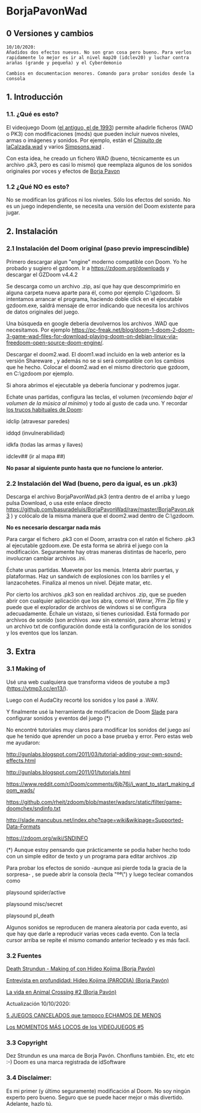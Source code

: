 # BorjaPavonWad

## 0 Versiones y cambios

    10/10/2020:   
    Añadidos dos efectos nuevos. No son gran cosa pero bueno. Para verlos rapidamente lo mejor es ir al nivel map20 (idclev20) y luchar contra arañas (grande y pequeña) y el Cyberdemonio

    Cambios en documentacion menores. Comando para probar sonidos desde la consola
              
## 1. Introducción

### 1.1. ¿Qué es esto?
El videojuego Doom ([el antiguo, el de 1993](https://es.wikipedia.org/wiki/Doom_(videojuego_de_1993))) permite añadirle ficheros (WAD o PK3) con modificaciones (mods) que pueden incluir nuevos niveles, armas o imágenes y sonidos.
Por ejemplo, están el [Chiquito de laCalzada.wad](https://www.youtube.com/watch?v=WZnbjulJNCw) y varios [Simpsons.wad](https://www.youtube.com/watch?v=6ZLN4WOS1Ts) .

Con esta idea, he creado un fichero WAD (bueno, técnicamente es un archivo .pk3, pero es casi lo mismo) que reemplaza algunos de los sonidos originales por voces y efectos de [Borja Pavon](https://twitter.com/kidcoltrane)

### 1.2 ¿Qué NO es esto?

No se modifican los gráficos ni los niveles. Sólo los efectos del sonido. No es un juego independiente, se necesita una versión del Doom existente para jugar.

## 2. Instalación 

### 2.1 Instalación del Doom original (paso previo imprescindible)

Primero descargar algun "engine" moderno compatible con Doom. Yo he probado y sugiero el gzdoom.
Ir a https://zdoom.org/downloads y descargar el GZDoom v4.4.2 

Se descarga como un archivo .zip, así que hay que descomprimirlo en alguna carpeta nueva aparte para él, como por ejemplo C:\gzdoom.
Si intentamos arrancar el programa, haciendo doble click en el ejecutable gzdoom.exe, saldrá mensaje de error indicando que necesita los archivos de datos originales del juego.

Una búsqueda en google debería devolvernos los archivos .WAD que necesitamos. Por ejemplo https://pc-freak.net/blog/doom-1-doom-2-doom-3-game-wad-files-for-download-playing-doom-on-debian-linux-via-freedoom-open-source-doom-engine/.

Descargar el doom2.wad. El doom1.wad incluido en la web anterior es la versión Shareware , y además no se si será compatible con los cambios que he hecho.
Colocar el doom2.wad en el mismo directorio que gzdoom, en C:\gzdoom por ejemplo.

Si ahora abrimos el ejecutable ya debería funcionar y podremos jugar.

Echate unas partidas, configura las teclas, el volumen (*recomiendo bajar el volumen de la música al mínimo*) y todo al gusto de cada uno. 
Y recordar [los trucos habituales de Doom](https://doom.fandom.com/wiki/Doom_cheat_codes):

idclip  (atravesar paredes)

iddqd  (invulnerabilidad)

idkfa   (todas las armas y llaves)

idclev##  (ir al mapa ##)


**No pasar al siguiente punto hasta que no funcione lo anterior.**

### 2.2 Instalación del Wad (bueno, pero da igual, es un .pk3)

Descarga el archivo BorjaPavonWad.pk3 (entra dentro de el arriba y luego pulsa Download, o usa este enlace directo https://github.com/basuradeluis/BorjaPavonWad/raw/master/BorjaPavon.pk3 ) y colócalo de la misma manera que el doom2.wad dentro de C:\gzdoom.

**No es necesario descargar nada más**

Para cargar el fichero .pk3 con el Doom, arrastra con el ratón el fichero .pk3 al ejecutable  gzdoom.exe. De esta forma se abrirá el juego con la modificación. Seguramente hay otras maneras distintas de hacerlo, pero involucran cambiar archivos .ini.

Échate unas partidas. Muevete por los menús. Intenta abrir puertas, y plataformas. Haz un sandwich de explosiones con los barriles y el lanzacohetes. Finaliza al menos un nivel. Déjate matar, etc.

Por cierto los archivos .pk3 son en realidad archivos .zip, que se pueden abrir con cualquier aplicación que los abra, como el Winrar, 7Fm Zip file  y puede que el explorador de archivos de windows si se configura adecuadamente. Échale un vistazo, si tienes curiosidad. Está formado por archivos de sonido (son archivos .wav sin extensión, para ahorrar letras) y un archivo txt de configuración donde está la configuración de los sonidos y los eventos que los lanzan.


## 3. Extra

### 3.1 Making of
Usé una web cualquiera que transforma videos de youtube a mp3 (https://ytmp3.cc/en13/).

Luego con el AudaCity recorté los sonidos y los pasé a .WAV. 

Y finalmente usé la herramienta de modificacion de Doom [Slade](https://slade.mancubus.net/) para configurar sonidos y eventos del juego (*)

No encontré tutoriales muy claros para modificar los sonidos del juego así que he tenido que aprender un poco a base prueba y error. Pero estas web me ayudaron:

http://gunlabs.blogspot.com/2011/03/tutorial-adding-your-own-sound-effects.html

http://gunlabs.blogspot.com/2011/01/tutorials.html

https://www.reddit.com/r/Doom/comments/6jb76j/i_want_to_start_making_doom_wads/

https://github.com/rheit/zdoom/blob/master/wadsrc/static/filter/game-doomchex/sndinfo.txt

http://slade.mancubus.net/index.php?page=wiki&wikipage=Supported-Data-Formats

https://zdoom.org/wiki/SNDINFO

(*) Aunque estoy pensando que prácticamente se podia haber hecho todo con un simple editor de texto y un programa para editar archivos .zip


Para probar los efectos de sonido -aunque asi pierde toda la gracia de la sorpresa- , se puede abrir la consola (tecla "ºª\\") y luego teclear comandos como 

playsound spider/active

playsound misc/secret

playsound pl_death

Algunos sonidos se reproducen de manera aleatoria por cada evento, asi que hay que darle a reproducir varias veces cada evento. Con la tecla cursor arriba se repite el mismo comando anterior tecleado y es más facil.

### 3.2 Fuentes
[Death Strundun - Making of con Hideo Kojima (Borja Pavón)](https://www.youtube.com/watch?v=Hx1Qzb3-yag)

[Entrevista en profundidad: Hideo Kojima (PARODIA) (Borja Pavón)](https://www.youtube.com/watch?v=jYYPtJW8J9M)

[La vida en Animal Crossing #2 (Borja Pavón)](https://www.youtube.com/watch?v=QPwh1WHDeBU)

Actualización 10/10/2020:

[5 JUEGOS CANCELADOS que tampoco ECHAMOS DE MENOS](https://www.youtube.com/watch?v=8te9-s5G_Kc)

[Los MOMENTOS MÁS LOCOS de los VIDEOJUEGOS #5](https://www.youtube.com/watch?v=NV24t8rSogY)

### 3.3 Copyright
Dez Strundun es una marca de Borja Pavón. Chonfluns también. Etc, etc etc :-)
Doom es una marca registrada de idSoftware

### 3.4 Disclaimer:
Es mi primer (y último seguramente) modificación al Doom. No soy ningún experto pero bueno. Seguro que se puede hacer mejor o más divertido. Adelante, hazlo tú.
